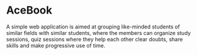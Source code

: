 # AceBook
A simple web application is aimed at grouping like-minded students of similar fields with similar students, where the members can organize study sessions, quiz sessions where they help each other clear doubts, share skills and make progressive use of time.
